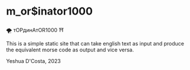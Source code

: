# m_or$inator1000

🌪 тОРдинАтОR1000 ⛩ 

This is a simple static site that can take english text as input and produce the equivalent morse code as output and vice versa.

Yeshua D'Costa, 2023
